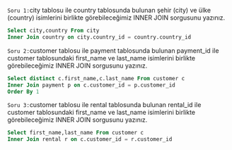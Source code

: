 `Soru 1:`city tablosu ile country tablosunda bulunan şehir (city) ve ülke (country) isimlerini birlikte görebileceğimiz INNER JOIN sorgusunu yazınız.
```SQL
Select city,country From city
Inner Join country on city.country_id = country.country_id
```
`Soru 2:`customer tablosu ile payment tablosunda bulunan payment_id ile customer tablosundaki first_name ve last_name isimlerini birlikte görebileceğimiz INNER JOIN sorgusunu yazınız.
```SQL
Select distinct c.first_name,c.last_name From customer c
Inner Join payment p on c.customer_id = p.customer_id
Order By 1
```
`Soru 3:`customer tablosu ile rental tablosunda bulunan rental_id ile customer tablosundaki first_name ve last_name isimlerini birlikte görebileceğimiz INNER JOIN sorgusunu yazınız.
```SQL
Select first_name,last_name From customer c
Inner Join rental r on c.customer_id = r.customer_id
```
